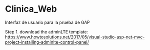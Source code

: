 # Clinica_Web
Interfaz de usuario para la prueba de GAP


Step 1. download the adminLTE template: https://www.howtosolutions.net/2017/05/visual-studio-asp-net-mvc-project-installing-adminlte-control-panel/

